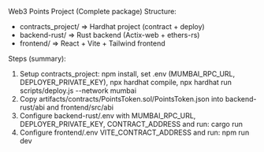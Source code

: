 Web3 Points Project (Complete package)
Structure:
- contracts_project/   => Hardhat project (contract + deploy)
- backend-rust/        => Rust backend (Actix-web + ethers-rs)
- frontend/            => React + Vite + Tailwind frontend

Steps (summary):
1) Setup contracts_project: npm install, set .env (MUMBAI_RPC_URL, DEPLOYER_PRIVATE_KEY), npx hardhat compile, npx hardhat run scripts/deploy.js --network mumbai
2) Copy artifacts/contracts/PointsToken.sol/PointsToken.json into backend-rust/abi and frontend/src/abi
3) Configure backend-rust/.env with MUMBAI_RPC_URL, DEPLOYER_PRIVATE_KEY, CONTRACT_ADDRESS and run: cargo run
4) Configure frontend/.env VITE_CONTRACT_ADDRESS and run: npm run dev
